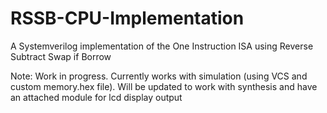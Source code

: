 # RSSB-CPU-Implementation
A Systemverilog implementation of the One Instruction ISA using Reverse Subtract Swap if Borrow



Note: Work in progress. Currently works with simulation (using VCS and custom memory.hex file).
      Will be updated to work with synthesis and have an attached module for lcd display output

